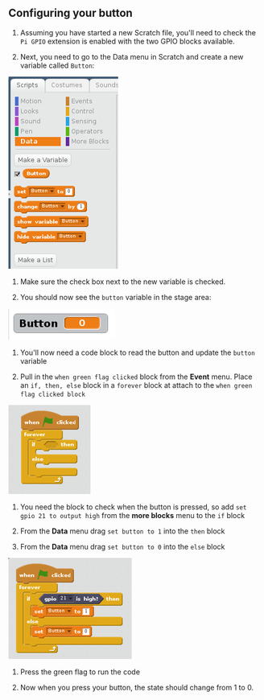 ## Configuring your button

1. Assuming you have started a new Scratch file, you'll need to check the `Pi GPIO` extension is enabled with the two GPIO blocks available.

1. Next, you need to go to the Data menu in Scratch and create a new variable called `Button`:

  ![Data Menu](images/button-variable.png)

1. Make sure the check box next to the new variable is checked.

1. You should now see the `button` variable in the stage area:

  ![Button state](images/button_watch.png)

1. You'll now need a code block to read the button and update the `button` variable

1. Pull in the `when green flag clicked` block from the **Event** menu.  Place an `if, then, else` block in a `forever` block at attach to the `when green flag clicked block`

  ![If, then, else block](images/if-then-else.png)

1. You need the block to check when the button is pressed, so add `set gpio 21 to output high` from the **more blocks** menu to the `if` block

1. From the **Data** menu drag `set button to 1` into the `then` block

1. From the **Data** menu drag `set button to 0` into the `else` block

  ![button press block](images/button-press-block.png)

1. Press the green flag to run the code

1. Now when you press your button, the state should change from 1 to 0.
